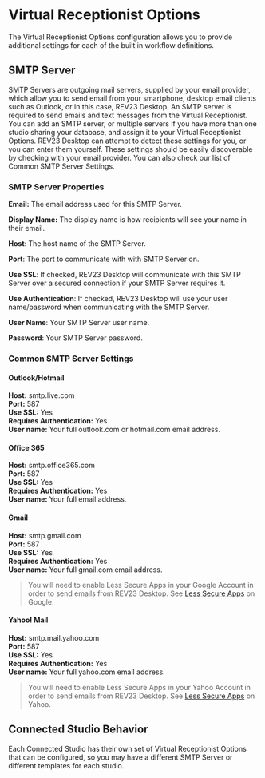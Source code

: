 # Virtual Receptionist Options

The Virtual Receptionist Options configuration allows you to provide additional settings for each of the built in workflow definitions.

## SMTP Server

SMTP Servers are outgoing mail servers, supplied by your email provider, which allow you to send email from your smartphone, desktop email clients such as Outlook, or in this case, REV23 Desktop. An SMTP server is required to send emails and text messages from the Virtual Receptionist. You can add an SMTP server, or multiple servers if you have more than one studio sharing your database, and assign it to your Virtual Receptionist Options. REV23 Desktop can attempt to detect these settings for you, or you can enter them yourself. These settings should be easily discoverable by checking with your email provider. You can also check our list of Common SMTP Server Settings.

### SMTP Server Properties

**Email:** The email address used for this SMTP Server.

**Display Name:** The display name is how recipients will see your name in their email.

**Host**: The host name of the SMTP Server.

**Port**: The port to communicate with with SMTP Server on.

**Use SSL**: If checked, REV23 Desktop will communicate with this SMTP Server over a secured connection if your SMTP Server requires it.

**Use Authentication**: If checked, REV23 Desktop will use your user name/password when communicating with the SMTP Server.

**User Name**: Your SMTP Server user name.

**Password**: Your SMTP Server password.

### Common SMTP Server Settings

#### Outlook/Hotmail

**Host:** smtp.live.com  
**Port:** 587  
**Use SSL:** Yes  
**Requires Authentication:** Yes  
**User name:** Your full outlook.com or hotmail.com email address.

#### Office 365

**Host:** smtp.office365.com  
**Port:** 587  
**Use SSL:** Yes  
**Requires Authentication:** Yes  
**User name:** Your full email address.

#### Gmail

**Host:** smtp.gmail.com  
**Port:** 587  
**Use SSL:** Yes  
**Requires Authentication:** Yes  
**User name:** Your full gmail.com email address.

> You will need to enable Less Secure Apps in your Google Account in order to send emails from REV23 Desktop. See [Less Secure Apps](https://www.google.com/settings/security/lesssecureapps) on Google.

#### Yahoo! Mail
**Host:** smtp.mail.yahoo.com  
**Port:** 587  
**Use SSL:** Yes  
**Requires Authentication:** Yes  
**User name:** Your full yahoo.com email address.

> You will need to enable Less Secure Apps in your Yahoo Account in order to send emails from REV23 Desktop. See [Less Secure Apps](https://login.yahoo.com/account/security) on Yahoo.

## Connected Studio Behavior

Each Connected Studio has their own set of Virtual Receptionist Options that can be configured, so you may have a different SMTP Server or different templates for each studio.